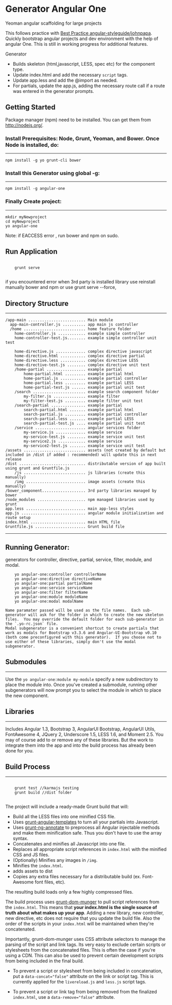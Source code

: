 
# Generator Angular One

Yeoman angular scaffolding for large projects


This follows practice with [Best Practice angular-styleguide/johnpapa](https://github.com/johnpapa/angular-styleguide).
Quickly bootstrap angular projects and dev environment with the help of angular One. This is still in working progress for additional features.

Generator 
- Builds skeleton (html,javascript, LESS, spec etc) for the component type.
- Update index.html and add the necessary `script` tags.
- Update app.less and add the @import as needed.
- For partials, update the app.js, adding the necessary route call if a route was entered in the generator prompts.

## Getting Started

Package manager (npm) need to be installed. You can get them from http://nodejs.org/.

### Install Prerequisites: Node, Grunt, Yeoman, and Bower.  Once Node is installed, do:
------------------------------------------------------------------------------------

    npm install -g yo grunt-cli bower

### Install this Generator using global -g:
------------------------------------------------------------------------------------
    npm install -g angular-one

### Finally Create project:
------------------------------------------------------------------------------------
    mkdir myNewproject
    cd myNewproject
    yo angular-one

Note: if EACCESS error , run bower and npm on sudo.

## Run Application 
```

    grunt serve 
    
```
if you encountered error when 3rd party is installed library use reinstall manually bower and npm or use grunt serve --force, 

## Directory Structure
-----------------------------------------------------------------------------------
    /app-main ......................... Main module
      app-main-controller.js .......... app main js controller
      /home ........................... home feature folder
        home-controller.js ............ example simple controller
        home-controller-test.js........ example simple controller unit test
        
        home-directive.js ............. complex directive javascript
        home-directive.html ........... complex directive partial
        home-directive.less ........... complex directive LESS
        home-directive-test.js ........ complex directive unit test
        /home-partial ................. example partial
            home-partial.html ......... example partial html
            home-partial.js ........... example partial controller
            home-partial.less ......... example partial LESS
            home-partial-test.js ...... example partial unit test
    	/search ....................... example search component folder
      		my-filter.js .............. example filter
      		my-filter-test.js ......... example filter unit test
      	/search-partial ............... example partial
        	search-partial.html ....... example partial html
        	search-partial.js ......... example partial controller
        	search-partial.less ....... example partial LESS
        	search-partial-test.js .... example partial unit test
    	/service ...................... angular services folder
        	my-service.js ............. example service
        	my-service-test.js ........ example service unit test
        	my-service2.js ............ example service
        	my-service2-test.js ....... example service unit test
    /assets ........................... assets (not created by default but included in /dist if added : recommended) will update this in next release
    /dist ............................. distributable version of app built using grunt and Gruntfile.js
        /js ........................... js libraries (create this manually) 
        /img .......................... image assets (create this manually)
    /bower_component................... 3rd party libraries managed by bower
    /node_modules ..................... npm managed libraries used by grunt
    app.less .......................... main app-less styles
    app.js ............................ angular module initialization and route setup
    index.html ........................ main HTML file
    Gruntfile.js ...................... Grunt build file

-----------------------------------------------------------------------------------

## Running Generator:

generators for controller, directive, partial, service, filter, module, and modal.

```
	yo angular-one:controller controllerName
	yo angular-one:directive directiveName
	yo angular-one:partial partialName
	yo angular-one:service serviceName
	yo angular-one:filter filterName
	yo angular-one:module moduleName
	yo angular-one:modal modalName

```
	Name paramater passed will be used as the file names.  Each sub-generator will ask for the folder in which to create the new skeleton files.  You may override the default folder for each sub-generator in the `.yo-rc.json` file.
	Modal subgenerator is a convenient shortcut to create partials that work as modals for Bootstrap v3.3.6 and Angular-UI-Bootstrap v0.10 (both come preconfigured with this generator).  If you choose not to use either of these libraries, simply don't use the modal subgenerator.

## Submodules
-------------

Use the `yo angular-one:module my-module` specify a new subdirectory to place the module into.  Once you've created a submodule, running other subgenerators will now prompt you to select the module in which to place the new component.

## Libraries 
-------------

Includes Angular 1.3, Bootstrap 3, AngularUI Bootstrap, AngularUI Utils, FontAwesome 4, JQuery 2, Underscore 1.5, LESS 1.6, and Moment 2.5.  You may of course add to or remove any of these libraries.  But the work to integrate them into the app and into the build process has already been done for you.

## Build Process
-------------
```

    grunt test //karmajs testing
    grunt build //dist folder
    
```
The project will include a ready-made Grunt build that will:

* Build all the LESS files into one minified CSS file.
* Uses [grunt-angular-templates](https://github.com/ericclemmons/grunt-angular-templates) to turn all your partials into Javascript.
* Uses [grunt-ng-annotate](https://github.com/olov/ng-annotate) to preprocess all Angular injectable methods and make them minification safe.  Thus you don't have to use the array syntax.
* Concatenates and minifies all Javascript into one file.
* Replaces all appropriate script references in `index.html` with the minified CSS and JS files.
* (Optionally) Minifies any images in `/img`.
* Minifies the `index.html`.
* adds assets to dist
* Copies any extra files necessary for a distributable build (ex.  Font-Awesome font files, etc).

The resulting build loads only a few highly compressed files.

The build process uses [grunt-dom-munger](https://github.com/cgross/grunt-dom-munger) to pull script references from the `index.html`.  This means that **your index.html is the single source of truth about what makes up your app**.  Adding a new library, new controller, new directive, etc does not require that you update the build file.  Also the order of the scripts in your `index.html` will be maintained when they're concatenated.

Importantly, grunt-dom-munger uses CSS attribute selectors to manage the parsing of the script and link tags.  Its very easy to exclude certain scripts or stylesheets from the concatenated files. This is often the case if you're using a CDN. This can also be used to prevent certain development scripts from being included in the final build.

* To prevent a script or stylesheet from being included in concatenation, put a `data-concat="false"` attribute on the link or script tag.  This is currently applied for the `livereload.js` and `less.js` script tags.

* To prevent a script or link tag from being removed from the finalized `index.html`, use a `data-remove="false"` attribute.
